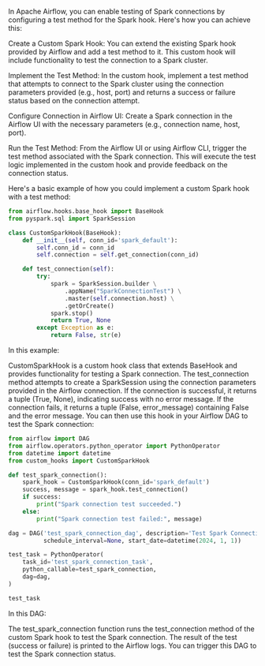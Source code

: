 In Apache Airflow, you can enable testing of Spark connections by configuring a test method for the Spark hook.
Here's how you can achieve this:

Create a Custom Spark Hook: You can extend the existing Spark hook provided by Airflow and add a test method to it. 
This custom hook will include functionality to test the connection to a Spark cluster.

Implement the Test Method: In the custom hook, implement a test method that attempts to connect to the Spark cluster 
using the connection parameters provided (e.g., host, port) and returns a success or failure status based on the 
connection attempt.

Configure Connection in Airflow UI: Create a Spark connection in the Airflow UI with the necessary parameters 
(e.g., connection name, host, port).

Run the Test Method: From the Airflow UI or using Airflow CLI, trigger the test method associated with the Spark 
connection. This will execute the test logic implemented in the custom hook and provide feedback on the connection 
status.

Here's a basic example of how you could implement a custom Spark hook with a test method:


```python
from airflow.hooks.base_hook import BaseHook
from pyspark.sql import SparkSession

class CustomSparkHook(BaseHook):
    def __init__(self, conn_id='spark_default'):
        self.conn_id = conn_id
        self.connection = self.get_connection(conn_id)

    def test_connection(self):
        try:
            spark = SparkSession.builder \
                .appName("SparkConnectionTest") \
                .master(self.connection.host) \
                .getOrCreate()
            spark.stop()
            return True, None
        except Exception as e:
            return False, str(e)
```
In this example:

CustomSparkHook is a custom hook class that extends BaseHook and provides functionality for testing a Spark connection.
The test_connection method attempts to create a SparkSession using the connection parameters provided in the Airflow connection.
If the connection is successful, it returns a tuple (True, None), indicating success with no error message.
If the connection fails, it returns a tuple (False, error_message) containing False and the error message.
You can then use this hook in your Airflow DAG to test the Spark connection:

```python
from airflow import DAG
from airflow.operators.python_operator import PythonOperator
from datetime import datetime
from custom_hooks import CustomSparkHook

def test_spark_connection():
    spark_hook = CustomSparkHook(conn_id='spark_default')
    success, message = spark_hook.test_connection()
    if success:
        print("Spark connection test succeeded.")
    else:
        print("Spark connection test failed:", message)

dag = DAG('test_spark_connection_dag', description='Test Spark Connection DAG',
          schedule_interval=None, start_date=datetime(2024, 1, 1))

test_task = PythonOperator(
    task_id='test_spark_connection_task',
    python_callable=test_spark_connection,
    dag=dag,
)

test_task
```

In this DAG:

The test_spark_connection function runs the test_connection method of the custom Spark hook to test the Spark connection.
The result of the test (success or failure) is printed to the Airflow logs.
You can trigger this DAG to test the Spark connection status.